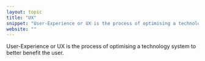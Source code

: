 ```yaml
---
layout: topic
title: "UX"
snippet: "User-Experience or UX is the process of optimising a technology system to better benefit the user."
website: ""
---
```


User-Experience or UX is the process of optimising a technology system to better benefit the user.

